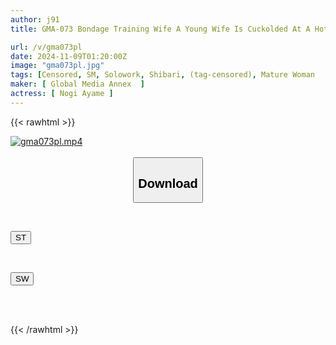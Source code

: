 ```yaml
---
author: j91
title: GMA-073 Bondage Training Wife A Young Wife Is Cuckolded At A Hot Spring Inn Run By Her Husband's Friend. She Is Reluctant But Writhes In Pleasure As She Is Trained With Rope. Nogi Aya

url: /v/gma073pl
date: 2024-11-09T01:20:00Z
image: "gma073pl.jpg"
tags: [Censored, SM, Solowork, Shibari, (tag-censored), Mature Woman	]
maker: [ Global Media Annex  ]
actress: [ Nogi Ayame ]
---
```



{{< rawhtml >}}

<div class="video" data-videoid="7p6AxJpRg1uA7L0">
    <a href="javascript:;">
        <img src="/v/gma073pl/gma073pl.jpg" width="WIDTH" height="HEIGHT" alt="gma073pl.mp4" loading="lazy">
    </a>
</div>

<script type="text/javascript" src="https://j91.asia/asset/on-demand-st.js"></script>

<br>
  <link rel="stylesheet" href="https://j91.asia/asset/bs5.css">
  
  <center>
  <button class="btn btn-primary" type="button" data-bs-toggle="collapse" data-bs-target=".multi-collapse" aria-expanded="false" aria-controls="multiCollapseExample1 multiCollapseExample2"><h2>Download</h2></button></center>
</p>
<div class="row">
  <div class="col">
    <div class="collapse multi-collapse" id="multiCollapseExample1">
      <div class="card card-body">
	      	      <br>
<div class="buttons">  
<p><a href="/v/gma073pl/st.html" target="_blank"><button class="btn-hover color-3"><i class="fa fa-download"></i> ST</button></a></p></div>
    </div>
  </div>
</div>
  <div class="col">
    <div class="collapse multi-collapse" id="multiCollapseExample2">
      <div class="card card-body">
	      <br>
<div class="buttons">
<p><a href="/v/gma073pl/sw.html" target="_blank"><button class="btn-hover color-2"><i class="fa fa-download"></i> SW</button></a></p></div>
<br><br>
      </div>
    </div>
  </div>
</div>

{{< /rawhtml >}}